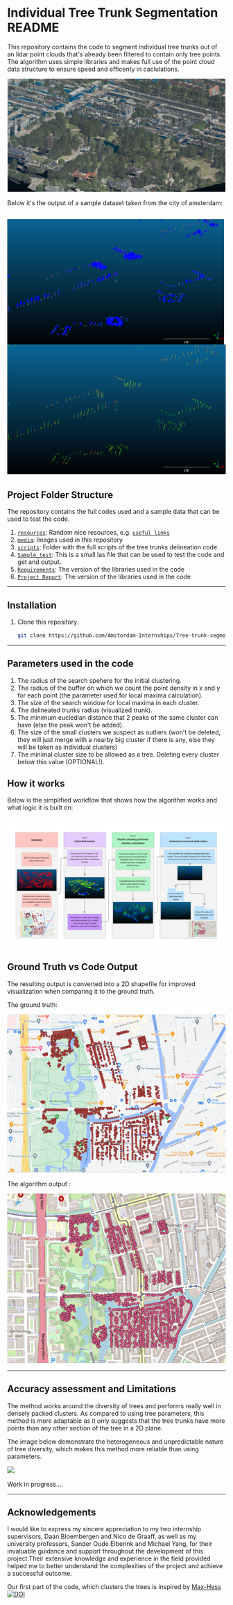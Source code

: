 # Individual Tree Trunk Segmentation README
This repository contains the code to segment individual tree trunks out of an lidar point clouds that's already been filtered to contain only tree points.
The algorithm uses simple libraries and makes full use of the point cloud data structure to ensure speed and efficenty in caclulations.


![](media/examples/AHN_trees.PNG)

Below it's the output of a sample dataset taken from the city of amsterdam:

![](media/examples/Output_sample.png)
---


## Project Folder Structure

The repository contains the full codes used and a sample data that can be used to test the code.


1) [`resources`](./resources): Random nice resources, e.g. [`useful links`](./resources/README.md)
1) [`media`](./media/examples/): Images used in this repository
1) [`scripts`](./scripts): Folder with the full scripts of the tree trunks delineation code.
1) [`Sample_test`](Sample_test.las): This is a small las file that can be used to test the code and get and output.
1) [`Requirements`](requirements.txt): The version of the libraries used in the code
1) [`Project Report`](Project_report.pdf): The version of the libraries used in the code

---
## Installation

1) Clone this repository:
    ```bash
    git clone https://github.com/Amsterdam-Internships/Tree-trunk-segmentation.git
    ```

---


## Parameters used in the code

1. The radius of the search spehere for the initial clustering.
2. The radius of the buffer on which we count the point density in x and y for each point (the parameter used for local maxima calculation).
3. The size of the search window for local maxima in each cluster.
4. The delineated trunks radius (visualized trunk).
5. The minimum eucledian distance that 2 peaks of the same cluster can have (else the peak won't be added).
6. The size of the small clusters we suspect as outliers (won't be deleted, they will just merge with a nearby big cluster if there is any, else they will be taken as individual clusters)
7. The minimal cluster size to be allowed as a tree. Deleting every cluster below this value (OPTIONAL!).



## How it works

Below is the simplified workflow that shows how the algorithm works and what logic it is built on:

![](media/examples/Internship_workflow.png)
---
## Ground Truth vs Code Output

The resulting output is converted into a 2D shapefile for improved visualization when comparing it to the ground truth.

The ground truth:

![](media/examples/Ground_truth.png)


The algorithm output : 

![](media/examples/Shapefile_output.png)

---
## Accuracy assessment and Limitations

The method works around the diversity of trees and performs really well in densely packed clusters. As compared to using tree parameters, this method is more adaptable as it only suggests that the tree trunks have more points than any other section of the tree in a 2D plane.

The image below demonstrate the heterogeneous and unpredictable nature of tree diversity, which makes this method more reliable than using parameters.

![](media/examples/IMG_20230221_092402.jpg)

Work in progress....

---
## Acknowledgements

I would like to express my sincere appreciation to my two internship supervisors, Daan Bloembergen and Nico de Graaff, as well as my university professors, Sander Oude Elberink and Michael Yang, for their invaluable guidance and support throughout the development of this project.Their extensive knowledge and experience in the field provided helped me to better understand the complexities of the project and achieve a successful outcome.

Our first part of the code, which clusters the trees is inspired by [Max-Hess](https://github.com/max-hess/GeometricNetworks) [![DOI](https://zenodo.org/badge/264818686.svg)](https://doi.org/10.5194/egusphere-egu21-4155 )

